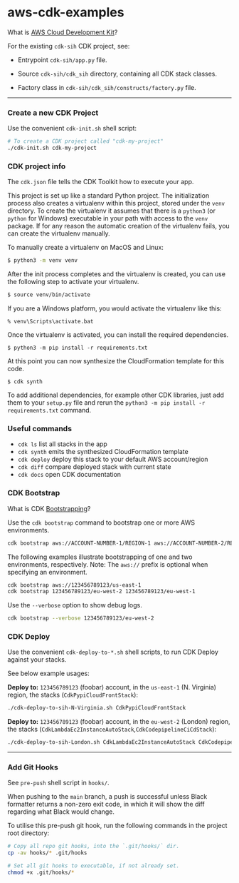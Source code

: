 # aws-cdk-examples

What is [AWS Cloud Development Kit](https://docs.aws.amazon.com/cdk/v2/guide/home.html)?

For the existing `cdk-sih` CDK project, see:

- Entrypoint `cdk-sih/app.py` file.

- Source `cdk-sih/cdk_sih` directory, containing all CDK stack classes.

- Factory class in `cdk-sih/cdk_sih/constructs/factory.py` file.

---

### Create a new CDK Project

Use the convenient `cdk-init.sh` shell script:

```bash
# To create a CDK project called "cdk-my-project"
./cdk-init.sh cdk-my-project
```

### CDK project info

The `cdk.json` file tells the CDK Toolkit how to execute your app.

This project is set up like a standard Python project. The initialization process also creates a virtualenv within this
project, stored under the `venv`
directory. To create the virtualenv it assumes that there is a `python3`
(or `python` for Windows) executable in your path with access to the `venv`
package. If for any reason the automatic creation of the virtualenv fails, you can create the virtualenv manually.

To manually create a virtualenv on MacOS and Linux:

```bash
$ python3 -m venv venv
```

After the init process completes and the virtualenv is created, you can use the following step to activate your
virtualenv.

```bash
$ source venv/bin/activate
```

If you are a Windows platform, you would activate the virtualenv like this:

```
% venv\Scripts\activate.bat
```

Once the virtualenv is activated, you can install the required dependencies.

```
$ python3 -m pip install -r requirements.txt
```

At this point you can now synthesize the CloudFormation template for this code.

```
$ cdk synth
```

To add additional dependencies, for example other CDK libraries, just add them to your `setup.py` file and rerun
the `python3 -m pip install -r requirements.txt`
command.

### Useful commands

* `cdk ls`          list all stacks in the app
* `cdk synth`       emits the synthesized CloudFormation template
* `cdk deploy`      deploy this stack to your default AWS account/region
* `cdk diff`        compare deployed stack with current state
* `cdk docs`        open CDK documentation

### CDK Bootstrap

What is CDK [Bootstrapping](https://docs.aws.amazon.com/cdk/v2/guide/bootstrapping.html)?

Use the `cdk bootstrap` command to bootstrap one or more AWS environments.

```bash
cdk bootstrap aws://ACCOUNT-NUMBER-1/REGION-1 aws://ACCOUNT-NUMBER-2/REGION-2 ...
```

The following examples illustrate bootstrapping of one and two environments, respectively. Note: The `aws://` prefix is optional when specifying an environment.

```bash
cdk bootstrap aws://123456789123/us-east-1
cdk bootstrap 123456789123/eu-west-2 123456789123/eu-west-1
````

Use the `--verbose` option to show debug logs.

```bash
cdk bootstrap --verbose 123456789123/eu-west-2
````

### CDK Deploy

Use the convenient `cdk-deploy-to-*.sh` shell scripts, to run CDK Deploy against your stacks.

See below example usages:

**Deploy to:** `123456789123` (foobar) account, in the `us-east-1` (N. Virginia) region, the
stacks (`CdkPypiCloudFrontStack`):

```bash
./cdk-deploy-to-sih-N-Virginia.sh CdkPypiCloudFrontStack
```

**Deploy to:** `123456789123` (foobar) account, in the `eu-west-2` (London) region, the
stacks (`CdkLambdaEc2InstanceAutoStack`,`CdkCodepipelineCiCdStack`):

```bash
./cdk-deploy-to-sih-London.sh CdkLambdaEc2InstanceAutoStack CdkCodepipelineCiCdStack
```

---

### Add Git Hooks

See `pre-push` shell script in `hooks/`.

When pushing to the `main` branch, a push is successful unless Black formatter returns a non-zero exit code, in which it
will show the diff regarding what Black would change.

To utilise this pre-push git hook, run the following commands in the project root directory:

```bash
# Copy all repo git hooks, into the `.git/hooks/` dir.
cp -av hooks/* .git/hooks

# Set all git hooks to executable, if not already set.
chmod +x .git/hooks/*
```
